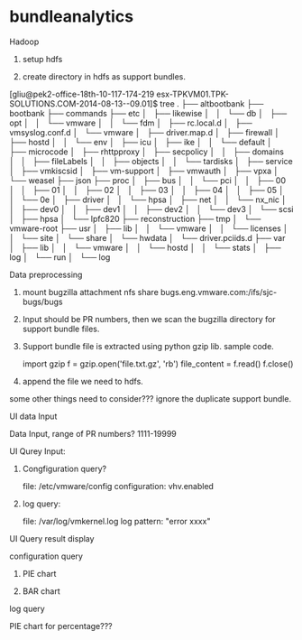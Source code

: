 # bundleanalytics


Hadoop

1. setup hdfs

2. create directory in hdfs as support bundles.

[gliu@pek2-office-18th-10-117-174-219 esx-TPKVM01.TPK-SOLUTIONS.COM-2014-08-13--09.01]$ tree 
.
├── altbootbank
├── bootbank
├── commands
├── etc
│   ├── likewise
│   │   └── db
│   ├── opt
│   │   └── vmware
│   │       └── fdm
│   ├── rc.local.d
│   ├── vmsyslog.conf.d
│   └── vmware
│       ├── driver.map.d
│       ├── firewall
│       ├── hostd
│       │   └── env
│       ├── icu
│       ├── ike
│       │   └── default
│       ├── microcode
│       ├── rhttpproxy
│       ├── secpolicy
│       │   ├── domains
│       │   ├── fileLabels
│       │   ├── objects
│       │   └── tardisks
│       ├── service
│       ├── vmkiscsid
│       ├── vm-support
│       ├── vmwauth
│       ├── vpxa
│       └── weasel
├── json
├── proc
│   ├── bus
│   │   └── pci
│   │       ├── 00
│   │       ├── 01
│   │       ├── 02
│   │       ├── 03
│   │       ├── 04
│   │       ├── 05
│   │       └── 0e
│   ├── driver
│   │   └── hpsa
│   ├── net
│   │   └── nx_nic
│   │       ├── dev0
│   │       ├── dev1
│   │       ├── dev2
│   │       └── dev3
│   └── scsi
│       ├── hpsa
│       └── lpfc820
├── reconstruction
├── tmp
│   └── vmware-root
├── usr
│   ├── lib
│   │   └── vmware
│   │       └── licenses
│   │           └── site
│   └── share
│       └── hwdata
│           └── driver.pciids.d
├── var
│   ├── lib
│   │   └── vmware
│   │       └── hostd
│   │           └── stats
│   ├── log
│   └── run
│       └── log


Data preprocessing

1. mount bugzilla attachment nfs share
    bugs.eng.vmware.com:/ifs/sjc-bugs/bugs 
2. Input should be PR numbers, then we scan the bugzilla directory for support bundle files.

3. Support bundle file is extracted using python gzip lib. sample code.

	import gzip
	f = gzip.open('file.txt.gz', 'rb')
	file_content = f.read()
	f.close()

4. append the file we need to hdfs.

some other things need to consider???
ignore the duplicate support bundle.




UI data Input

 Data Input, range of PR numbers? 1111-19999


UI Qurey Input:

1. Congfiguration query?
   
    file: /etc/vmware/config
    configuration: vhv.enabled

2. log query:
    
    file: /var/log/vmkernel.log
    log pattern: "error xxxx"

UI Query result display

configuration query
1. PIE chart 

2. BAR chart

log query

PIE chart for percentage???





